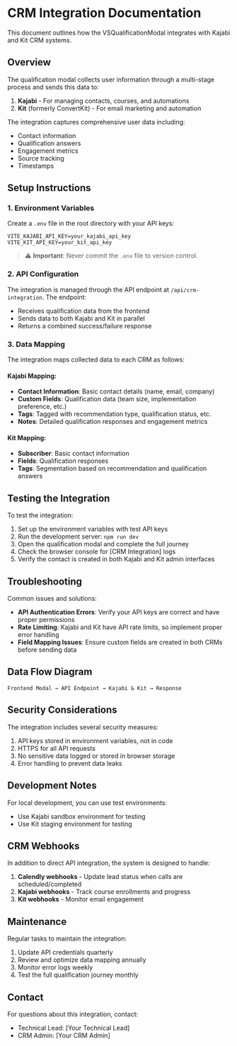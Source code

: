 # CRM Integration Documentation

This document outlines how the VSQualificationModal integrates with Kajabi and Kit CRM systems.

## Overview

The qualification modal collects user information through a multi-stage process and sends this data to:

1. **Kajabi** - For managing contacts, courses, and automations
2. **Kit** (formerly ConvertKit) - For email marketing and automation

The integration captures comprehensive user data including:
- Contact information
- Qualification answers
- Engagement metrics
- Source tracking
- Timestamps

## Setup Instructions

### 1. Environment Variables

Create a `.env` file in the root directory with your API keys:

```
VITE_KAJABI_API_KEY=your_kajabi_api_key
VITE_KIT_API_KEY=your_kit_api_key
```

> ⚠️ **Important**: Never commit the `.env` file to version control.

### 2. API Configuration

The integration is managed through the API endpoint at `/api/crm-integration`. The endpoint:

- Receives qualification data from the frontend
- Sends data to both Kajabi and Kit in parallel
- Returns a combined success/failure response

### 3. Data Mapping

The integration maps collected data to each CRM as follows:

#### Kajabi Mapping:

- **Contact Information**: Basic contact details (name, email, company)
- **Custom Fields**: Qualification data (team size, implementation preference, etc.)
- **Tags**: Tagged with recommendation type, qualification status, etc.
- **Notes**: Detailed qualification responses and engagement metrics

#### Kit Mapping:

- **Subscriber**: Basic contact information
- **Fields**: Qualification responses
- **Tags**: Segmentation based on recommendation and qualification answers

## Testing the Integration

To test the integration:

1. Set up the environment variables with test API keys
2. Run the development server: `npm run dev`
3. Open the qualification modal and complete the full journey
4. Check the browser console for [CRM Integration] logs
5. Verify the contact is created in both Kajabi and Kit admin interfaces

## Troubleshooting

Common issues and solutions:

- **API Authentication Errors**: Verify your API keys are correct and have proper permissions
- **Rate Limiting**: Kajabi and Kit have API rate limits, so implement proper error handling
- **Field Mapping Issues**: Ensure custom fields are created in both CRMs before sending data

## Data Flow Diagram

```
Frontend Modal → API Endpoint → Kajabi & Kit → Response
```

## Security Considerations

The integration includes several security measures:

1. API keys stored in environment variables, not in code
2. HTTPS for all API requests
3. No sensitive data logged or stored in browser storage
4. Error handling to prevent data leaks

## Development Notes

For local development, you can use test environments:

- Use Kajabi sandbox environment for testing
- Use Kit staging environment for testing

## CRM Webhooks

In addition to direct API integration, the system is designed to handle:

1. **Calendly webhooks** - Update lead status when calls are scheduled/completed
2. **Kajabi webhooks** - Track course enrollments and progress
3. **Kit webhooks** - Monitor email engagement

## Maintenance

Regular tasks to maintain the integration:

1. Update API credentials quarterly
2. Review and optimize data mapping annually
3. Monitor error logs weekly
4. Test the full qualification journey monthly

## Contact

For questions about this integration, contact:
- Technical Lead: [Your Technical Lead]
- CRM Admin: [Your CRM Admin]